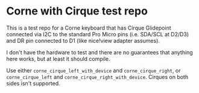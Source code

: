 # Corne with Cirque test repo

This is a test repo for a Corne keyboard that has Cirque Glidepoint connected via I2C to the standard Pro Micro pins (i.e. SDA/SCL at D2/D3) and DR pin connected to D1 (like nice!view adapter assumes).

I don't have the hardware to test and there are no guarantees that anything here works, but at least it should compile.

Use either `corne_cirque_left_with_device` and `corne_cirque_right`, or `corne_cirque_left` and `corne_cirque_right_with_device`. Cirques on both sides isn't supported.
